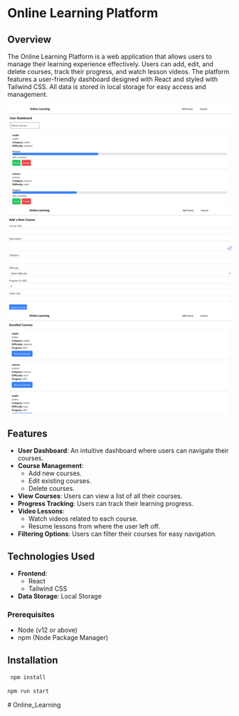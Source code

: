 # Online Learning Platform

## Overview

The Online Learning Platform is a web application that allows users to manage their learning experience effectively. Users can add, edit, and delete courses, track their progress, and watch lesson videos. The platform features a user-friendly dashboard designed with React and styled with Tailwind CSS. All data is stored in local storage for easy access and management.

![User_Page](./public/UserDahboard.png)
![Course_Form](./public/CourseForm.png)
![Course_Page](./public/CoursePage.png)

## Features

- **User Dashboard**: An intuitive dashboard where users can navigate their courses.
- **Course Management**:
  - Add new courses.
  - Edit existing courses.
  - Delete courses.
- **View Courses**: Users can view a list of all their courses.
- **Progress Tracking**: Users can track their learning progress.
- **Video Lessons**: 
  - Watch videos related to each course.
  - Resume lessons from where the user left off.
- **Filtering Options**: Users can filter their courses for easy navigation.

## Technologies Used

- **Frontend**: 
  - React
  - Tailwind CSS
- **Data Storage**: Local Storage

### Prerequisites

- Node (v12 or above)
- npm (Node Package Manager)

## Installation

```bash
 npm install
```

```bash
npm run start
```
#   O n l i n e _ L e a r n i n g 
 
 
